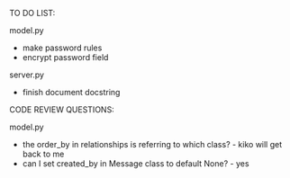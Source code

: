 TO DO LIST:

model.py
- make password rules
- encrypt password field 

server.py
- finish document docstring







CODE REVIEW QUESTIONS:

model.py
- the order_by in relationships is referring to which class? - kiko will get back to me
- can I set created_by in Message class to default None? - yes

